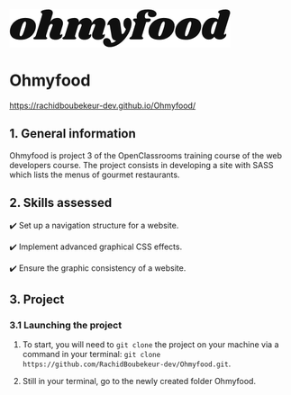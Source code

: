![Ohmyfood](https://raw.githubusercontent.com/RachidBoubekeur-dev/Ohmyfood/master/images/logo/ohmyfood.png)

# Ohmyfood
https://rachidboubekeur-dev.github.io/Ohmyfood/

## 1. General information

Ohmyfood is project 3 of the OpenClassrooms training course of the web developers course.
The project consists in developing a site with SASS which lists the menus of gourmet restaurants.

## 2. Skills assessed

✔️ Set up a navigation structure for a website.

✔️ Implement advanced graphical CSS effects.

✔️ Ensure the graphic consistency of a website.

## 3. Project

### 3.1 Launching the project

1. To start, you will need to `git clone` the project on your machine via a command in your terminal: `git clone https://github.com/RachidBoubekeur-dev/Ohmyfood.git`.

2. Still in your terminal, go to the newly created folder Ohmyfood.
